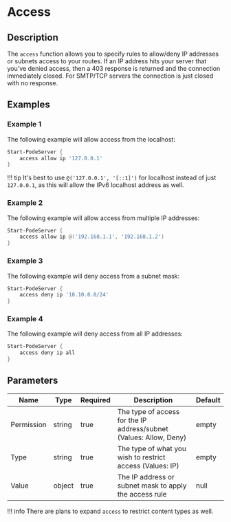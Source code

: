 # Access

## Description

The `access` function allows you to specify rules to allow/deny IP addresses or subnets access to your routes. If an IP address hits your server that you've denied access, then a 403 response is returned and the connection immediately closed. For SMTP/TCP servers the connection is just closed with no response.

## Examples

### Example 1

The following example will allow access from the localhost:

```powershell
Start-PodeServer {
    access allow ip '127.0.0.1'
}
```

!!! tip
    It's best to use `@('127.0.0.1', '[::1]')` for localhost instead of just `127.0.0.1`, as this will allow the IPv6 localhost address as well.

### Example 2

The following example will allow access from multiple IP addresses:

```powershell
Start-PodeServer {
    access allow ip @('192.168.1.1', '192.168.1.2')
}
```

### Example 3

The following example will deny access from a subnet mask:

```powershell
Start-PodeServer {
    access deny ip '10.10.0.0/24'
}
```

### Example 4

The following example will deny access from all IP addresses:

```powershell
Start-PodeServer {
    access deny ip all
}
```

## Parameters

| Name | Type | Required | Description | Default |
| ---- | ---- | -------- | ----------- | ------- |
| Permission | string | true | The type of access for the IP address/subnet (Values: Allow, Deny) | empty |
| Type | string | true | The type of what you wish to restrict access (Values: IP) | empty |
| Value | object | true | The IP address or subnet mask to apply the access rule | null |

!!! info
    There are plans to expand `access` to restrict content types as well.